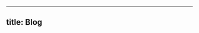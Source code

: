 <!-- This is a section[0] that uses themes/PaperMod/layouts/_default/list.html-->
<!-- [0]: https://gohugo.io/content-management/sections/ -->
---
title: Blog
---